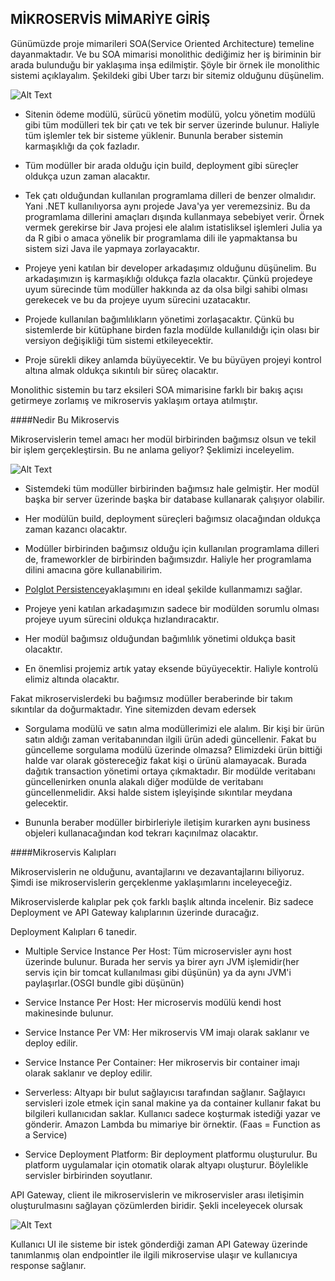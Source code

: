 MİKROSERVİS MİMARİYE GİRİŞ
--------------

Günümüzde proje mimarileri SOA(Service Oriented Architecture) temeline 
dayanmaktadır. Ve bu SOA mimarisi monolithic dediğimiz her iş biriminin bir 
arada bulunduğu bir yaklaşıma inşa edilmiştir. 
Şöyle bir örnek ile monolithic sistemi açıklayalım. Şekildeki gibi Uber tarzı 
bir sitemiz olduğunu düşünelim. 

![Alt Text](https://cdn.wp.nginx.com/wp-content/uploads/2016/04/Richardson-microservices-part1-1_monolithic-architecture.png)

+ Sitenin ödeme
modülü, sürücü yönetim modülü, yolcu yönetim modülü gibi tüm modülleri tek bir çatı ve tek
bir server üzerinde bulunur. Haliyle tüm işlemler tek bir sisteme yüklenir. Bununla beraber
sistemin karmaşıklığı da çok fazladır. 

+ Tüm modüller bir arada olduğu için build, deployment gibi süreçler oldukça
uzun zaman alacaktır. 

+ Tek çatı olduğundan kullanılan programlama dilleri de 
 benzer olmalıdır. Yani .NET kullanılıyorsa aynı projede Java'ya yer veremezsiniz.
 Bu da programlama dillerini amaçları dışında kullanmaya sebebiyet verir. Örnek vermek
 gerekirse bir Java projesi ele alalım istatisliksel işlemleri Julia ya da R gibi o amaca
 yönelik bir programlama dili ile yapmaktansa bu sistem sizi Java ile yapmaya zorlayacaktır.

+ Projeye yeni katılan bir developer arkadaşımız olduğunu
düşünelim. Bu arkadaşımızın iş karmaşıklığı oldukça fazla olacaktır. Çünkü
projedeye uyum sürecinde tüm modüller hakkında az da olsa bilgi sahibi olması gerekecek
ve bu da projeye uyum sürecini uzatacaktır. 

+ Projede kullanılan bağımlılıkların yönetimi zorlaşacaktır. Çünkü bu sistemlerde
bir kütüphane birden fazla modülde kullanıldığı için olası bir versiyon değişikliği
tüm sistemi etkileyecektir. 

+ Proje sürekli dikey anlamda büyüyecektir. Ve bu büyüyen projeyi kontrol altına
almak oldukça sıkıntılı bir süreç olacaktır. 


Monolithic sistemin bu tarz eksileri SOA mimarisine farklı bir bakış açısı
getirmeye zorlamış ve mikroservis yaklaşım ortaya atılmıştır.

####Nedir Bu Mikroservis

Mikroservislerin temel amacı her modül birbirinden bağımsız olsun ve tekil bir 
işlem gerçekleştirsin. Bu ne anlama geliyor? Şeklimizi inceleyelim.

![Alt Text](https://cdn.wp.nginx.com/wp-content/uploads/2016/04/Richardson-microservices-part1-2_microservices-architecture.png)


+ Sistemdeki tüm modüller birbirinden bağımsız hale gelmiştir. Her modül
 başka bir server üzerinde başka bir database kullanarak çalışıyor olabilir. 

+ Her modülün build, deployment süreçleri bağımsız olacağından oldukça
zaman kazancı olacaktır.

+ Modüller birbirinden bağımsız olduğu için kullanılan programlama dilleri de, 
frameworkler de birbirinden bağımsızdır. Haliyle her programlama dilini amacına
göre kullanabilirim.

+ [Polglot Persistence](https://martinfowler.com/bliki/PolyglotPersistence.html)yaklaşımını en ideal şekilde kullanmamızı sağlar.

+ Projeye yeni katılan arkadaşımızın sadece bir modülden sorumlu olması 
projeye uyum sürecini oldukça hızlandıracaktır.

+ Her modül bağımsız olduğundan bağımlılık yönetimi oldukça basit olacaktır. 

+ En önemlisi projemiz artık yatay eksende büyüyecektir. Haliyle kontrolü elimiz altında
olacaktır. 

Fakat mikroservislerdeki bu bağımsız modüller beraberinde bir takım sıkıntılar da 
doğurmaktadır. Yine sitemizden devam edersek

+ Sorgulama modülü ve satın alma modüllerimizi ele alalım. Bir kişi bir ürün satın
aldığı zaman veritabanından ilgili ürün adedi güncellenir. Fakat bu güncelleme
sorgulama modülü üzerinde olmazsa? Elimizdeki ürün bittiği halde var olarak
göstereceğiz fakat kişi o ürünü alamayacak. Burada dağıtık transaction yönetimi
ortaya çıkmaktadır. Bir modülde veritabanı güncellenirken onunla alakalı diğer
modülde de veritabanı güncellenmelidir. Aksi halde sistem işleyişinde sıkıntılar
meydana gelecektir. 

+ Bununla beraber modüller birbirleriyle iletişim kurarken aynı business objeleri
kullanacağından kod tekrarı kaçınılmaz olacaktır. 

####Mikroservis Kalıpları

Mikroservislerin ne olduğunu, avantajlarını ve dezavantajlarını biliyoruz. Şimdi
ise mikroservislerin gerçeklenme yaklaşımlarını inceleyeceğiz. 

Mikroservislerde kalıplar pek çok farklı başlık altında incelenir. Biz sadece Deployment 
ve API Gateway kalıplarının üzerinde duracağız. 

Deployment Kalıpları 6 tanedir.

+ Multiple Service Instance Per Host: Tüm microservisler aynı host üzerinde
bulunur. Burada her servis ya birer ayrı JVM işlemidir(her servis için bir tomcat
kullanılması gibi düşünün) ya da aynı JVM'i paylaşırlar.(OSGI bundle gibi düşünün)

+ Service Instance Per Host: Her microservis modülü kendi
host makinesinde bulunur.

+ Service Instance Per VM: Her mikroservis VM imajı olarak saklanır ve deploy
edilir.

+ Service Instance Per Container: Her mikroservis bir container imajı olarak
saklanır ve deploy edilir. 

+ Serverless: Altyapı bir bulut sağlayıcısı tarafından sağlanır. Sağlayıcı servisleri
izole etmek için sanal makine ya da container kullanır fakat bu bilgileri kullanıcıdan
saklar. Kullanıcı sadece koşturmak istediği yazar ve gönderir. Amazon Lambda
bu mimariye bir örnektir. (Faas = Function as a Service)

+ Service Deployment Platform: Bir deployment platformu oluşturulur. Bu platform
uygulamalar için otomatik olarak altyapı oluşturur. Böylelikle servisler 
birbirinden soyutlanır.

API Gateway, client ile mikroservislerin ve mikroservisler arası iletişimin 
oluşturulmasını sağlayan çözümlerden biridir. Şekli inceleyecek olursak

![Alt Text](https://media.licdn.com/mpr/mpr/shrinknp_800_800/AAEAAQAAAAAAAAaTAAAAJDJhN2I0YjQyLTdiMTQtNGQ2Yi04NDlmLThjOGFkOWUwNTI0MA.png)

Kullanıcı UI ile sisteme bir istek gönderdiği zaman API Gateway üzerinde tanımlanmış
olan endpointler ile ilgili mikroservise ulaşır ve kullanıcıya response sağlanır. 


